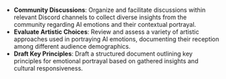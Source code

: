 - **Community Discussions**: Organize and facilitate discussions within relevant Discord channels to collect diverse insights from the community regarding AI emotions and their contextual portrayal.
- **Evaluate Artistic Choices**: Review and assess a variety of artistic approaches used in portraying AI emotions, documenting their reception among different audience demographics.
- **Draft Key Principles**: Draft a structured document outlining key principles for emotional portrayal based on gathered insights and cultural responsiveness.